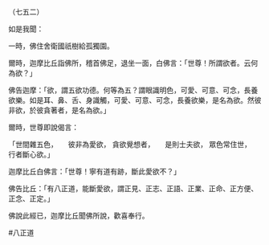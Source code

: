 （七五二）

如是我聞：

一時，佛住舍衛國祇樹給孤獨園。

爾時，迦摩比丘詣佛所，稽首佛足，退坐一面，白佛言：「世尊！所謂欲者。云何為欲？」

佛告迦摩：「欲，謂五欲功德。何等為五？謂眼識明色，可愛、可意、可念，長養欲樂。如是耳、鼻、舌、身識觸，可愛、可意、可念，長養欲樂，是名為欲。然彼非欲，於彼貪著者，是名為欲。」

爾時，世尊即說偈言：

「世間雜五色，　　彼非為愛欲，
貪欲覺想者，　　是則士夫欲，
眾色常住世，　　行者斷心欲。」

迦摩比丘白佛言：「世尊！寧有道有跡，斷此愛欲不？」

佛告比丘：「有八正道，能斷愛欲，謂正見、正志、正語、正業、正命、正方便、正念、正定。」

佛說此經已，迦摩比丘聞佛所說，歡喜奉行。




#八正道
